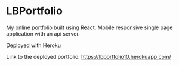 # LBPortfolio

My online portfolio built using React. Mobile responsive single page application with an api server.

Deployed with Heroku

Link to the deployed portfolio: https://lbportfolio10.herokuapp.com/